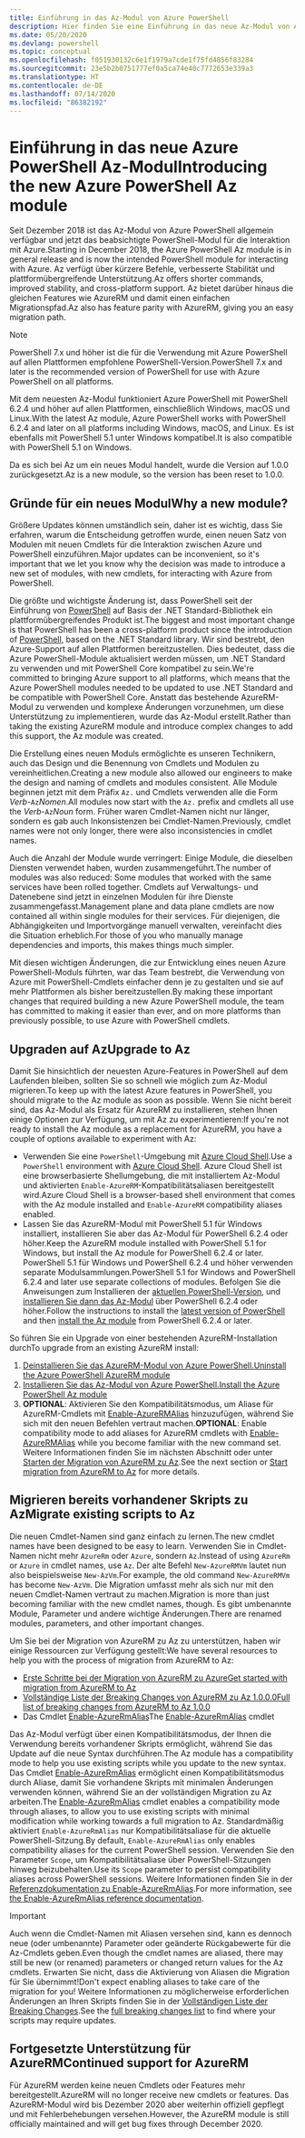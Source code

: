 ```yaml
---
title: Einführung in das Az-Modul von Azure PowerShell
description: Hier finden Sie eine Einführung in das neue Az-Modul von Azure PowerShell, das das AzureRM-Modul ersetzt.
ms.date: 05/20/2020
ms.devlang: powershell
ms.topic: conceptual
ms.openlocfilehash: f051930132c6e1f1979a7cde1f75fd4856f83284
ms.sourcegitcommit: 23e5b2b0751777ef0a5ca74e40c7772653e339a3
ms.translationtype: HT
ms.contentlocale: de-DE
ms.lasthandoff: 07/14/2020
ms.locfileid: "86382192"
---
```

# <a name="introducing-the-new-azure-powershell-az-module"></a><span data-ttu-id="e9297-103">Einführung in das neue Azure PowerShell Az-Modul</span><span class="sxs-lookup"><span data-stu-id="e9297-103">Introducing the new Azure PowerShell Az module</span></span>

<span data-ttu-id="e9297-104">Seit Dezember 2018 ist das Az-Modul von Azure PowerShell allgemein verfügbar und jetzt das beabsichtigte PowerShell-Modul für die Interaktion mit Azure.</span><span class="sxs-lookup"><span data-stu-id="e9297-104">Starting in December 2018, the Azure PowerShell Az module is in general release and is now the intended PowerShell module for interacting with Azure.</span></span> <span data-ttu-id="e9297-105">Az verfügt über kürzere Befehle, verbesserte Stabilität und plattformübergreifende Unterstützung.</span><span class="sxs-lookup"><span data-stu-id="e9297-105">Az offers shorter commands, improved stability, and cross-platform support.</span></span> <span data-ttu-id="e9297-106">Az bietet darüber hinaus die gleichen Features wie AzureRM und damit einen einfachen Migrationspfad.</span><span class="sxs-lookup"><span data-stu-id="e9297-106">Az also has feature parity with AzureRM, giving you an easy migration path.</span></span>

> [!NOTE]
> <span data-ttu-id="e9297-107">PowerShell 7.x und höher ist die für die Verwendung mit Azure PowerShell auf allen Plattformen empfohlene PowerShell-Version.</span><span class="sxs-lookup"><span data-stu-id="e9297-107">PowerShell 7.x and later is the recommended version of PowerShell for use with Azure PowerShell on all platforms.</span></span>

<span data-ttu-id="e9297-108">Mit dem neuesten Az-Modul funktioniert Azure PowerShell mit PowerShell 6.2.4 und höher auf allen Plattformen, einschließlich Windows, macOS und Linux.</span><span class="sxs-lookup"><span data-stu-id="e9297-108">With the latest Az module, Azure PowerShell works with PowerShell 6.2.4 and later on all platforms including Windows, macOS, and Linux.</span></span> <span data-ttu-id="e9297-109">Es ist ebenfalls mit PowerShell 5.1 unter Windows kompatibel.</span><span class="sxs-lookup"><span data-stu-id="e9297-109">It is also compatible with PowerShell 5.1 on Windows.</span></span>

<span data-ttu-id="e9297-110">Da es sich bei Az um ein neues Modul handelt, wurde die Version auf 1.0.0 zurückgesetzt.</span><span class="sxs-lookup"><span data-stu-id="e9297-110">Az is a new module, so the version has been reset to 1.0.0.</span></span>

## <a name="why-a-new-module"></a><span data-ttu-id="e9297-111">Gründe für ein neues Modul</span><span class="sxs-lookup"><span data-stu-id="e9297-111">Why a new module?</span></span>

<span data-ttu-id="e9297-112">Größere Updates können umständlich sein, daher ist es wichtig, dass Sie erfahren, warum die Entscheidung getroffen wurde, einen neuen Satz von Modulen mit neuen Cmdlets für die Interaktion zwischen Azure und PowerShell einzuführen.</span><span class="sxs-lookup"><span data-stu-id="e9297-112">Major updates can be inconvenient, so it's important that we let you know why the decision was made to introduce a new set of modules, with new cmdlets, for interacting with Azure from PowerShell.</span></span>

<span data-ttu-id="e9297-113">Die größte und wichtigste Änderung ist, dass PowerShell seit der Einführung von [PowerShell](/powershell/scripting/overview) auf Basis der .NET Standard-Bibliothek ein plattformübergreifendes Produkt ist.</span><span class="sxs-lookup"><span data-stu-id="e9297-113">The biggest and most important change is that PowerShell has been a cross-platform product since the introduction of [PowerShell](/powershell/scripting/overview), based on the .NET Standard library.</span></span>
<span data-ttu-id="e9297-114">Wir sind bestrebt, den Azure-Support auf allen Plattformen bereitzustellen. Dies bedeutet, dass die Azure PowerShell-Module aktualisiert werden müssen, um .NET Standard zu verwenden und mit PowerShell Core kompatibel zu sein.</span><span class="sxs-lookup"><span data-stu-id="e9297-114">We're committed to bringing Azure support to all platforms, which means that the Azure PowerShell modules needed to be updated to use .NET Standard and be compatible with PowerShell Core.</span></span> <span data-ttu-id="e9297-115">Anstatt das bestehende AzureRM-Modul zu verwenden und komplexe Änderungen vorzunehmen, um diese Unterstützung zu implementieren, wurde das Az-Modul erstellt.</span><span class="sxs-lookup"><span data-stu-id="e9297-115">Rather than taking the existing AzureRM module and introduce complex changes to add this support, the Az module was created.</span></span>

<span data-ttu-id="e9297-116">Die Erstellung eines neuen Moduls ermöglichte es unseren Technikern, auch das Design und die Benennung von Cmdlets und Modulen zu vereinheitlichen.</span><span class="sxs-lookup"><span data-stu-id="e9297-116">Creating a new module also allowed our engineers to make the design and naming of cmdlets and modules consistent.</span></span> <span data-ttu-id="e9297-117">Alle Module beginnen jetzt mit dem Präfix `Az.` und Cmdlets verwenden alle die Form _Verb_-`Az`_Nomen_.</span><span class="sxs-lookup"><span data-stu-id="e9297-117">All modules now start with the `Az.` prefix and cmdlets all use the _Verb_-`Az`_Noun_ form.</span></span> <span data-ttu-id="e9297-118">Früher waren Cmdlet-Namen nicht nur länger, sondern es gab auch Inkonsistenzen bei Cmdlet-Namen.</span><span class="sxs-lookup"><span data-stu-id="e9297-118">Previously, cmdlet names were not only longer, there were also inconsistencies in cmdlet names.</span></span>

<span data-ttu-id="e9297-119">Auch die Anzahl der Module wurde verringert: Einige Module, die dieselben Diensten verwendet haben, wurden zusammengeführt.</span><span class="sxs-lookup"><span data-stu-id="e9297-119">The number of modules was also reduced: Some modules that worked with the same services have been rolled together.</span></span> <span data-ttu-id="e9297-120">Cmdlets auf Verwaltungs- und Datenebene sind jetzt in einzelnen Modulen für ihre Dienste zusammengefasst.</span><span class="sxs-lookup"><span data-stu-id="e9297-120">Management plane and data plane cmdlets are now contained all within single modules for their services.</span></span> <span data-ttu-id="e9297-121">Für diejenigen, die Abhängigkeiten und Importvorgänge manuell verwalten, vereinfacht dies die Situation erheblich.</span><span class="sxs-lookup"><span data-stu-id="e9297-121">For those of you who manually manage dependencies and imports, this makes things much simpler.</span></span>

<span data-ttu-id="e9297-122">Mit diesen wichtigen Änderungen, die zur Entwicklung eines neuen Azure PowerShell-Moduls führten, war das Team bestrebt, die Verwendung von Azure mit PowerShell-Cmdlets einfacher denn je zu gestalten und sie auf mehr Plattformen als bisher bereitzustellen.</span><span class="sxs-lookup"><span data-stu-id="e9297-122">By making these important changes that required building a new Azure PowerShell module, the team has committed to making it easier than ever, and on more platforms than previously possible, to use Azure with PowerShell cmdlets.</span></span>

## <a name="upgrade-to-az"></a><span data-ttu-id="e9297-123">Upgraden auf Az</span><span class="sxs-lookup"><span data-stu-id="e9297-123">Upgrade to Az</span></span>

<span data-ttu-id="e9297-124">Damit Sie hinsichtlich der neuesten Azure-Features in PowerShell auf dem Laufenden bleiben, sollten Sie so schnell wie möglich zum Az-Modul migrieren.</span><span class="sxs-lookup"><span data-stu-id="e9297-124">To keep up with the latest Azure features in PowerShell, you should migrate to the Az module as soon as possible.</span></span> <span data-ttu-id="e9297-125">Wenn Sie nicht bereit sind, das Az-Modul als Ersatz für AzureRM zu installieren, stehen Ihnen einige Optionen zur Verfügung, um mit Az zu experimentieren:</span><span class="sxs-lookup"><span data-stu-id="e9297-125">If you're not ready to install the Az module as a replacement for AzureRM, you have a couple of options available to experiment with Az:</span></span>

- <span data-ttu-id="e9297-126">Verwenden Sie eine `PowerShell`-Umgebung mit [Azure Cloud Shell](https://docs.microsoft.com/azure/cloud-shell/overview).</span><span class="sxs-lookup"><span data-stu-id="e9297-126">Use a `PowerShell` environment with [Azure Cloud Shell](https://docs.microsoft.com/azure/cloud-shell/overview).</span></span> <span data-ttu-id="e9297-127">Azure Cloud Shell ist eine browserbasierte Shellumgebung, die mit installiertem Az-Modul und aktivierten `Enable-AzureRM`-Kompatibilitätsaliasen bereitgestellt wird.</span><span class="sxs-lookup"><span data-stu-id="e9297-127">Azure Cloud Shell is a browser-based shell environment that comes with the Az module installed and `Enable-AzureRM` compatibility aliases enabled.</span></span>
- <span data-ttu-id="e9297-128">Lassen Sie das AzureRM-Modul mit PowerShell 5.1 für Windows installiert, installieren Sie aber das Az-Modul für PowerShell 6.2.4 oder höher.</span><span class="sxs-lookup"><span data-stu-id="e9297-128">Keep the AzureRM module installed with PowerShell 5.1 for Windows, but install the Az module for PowerShell 6.2.4 or later.</span></span> <span data-ttu-id="e9297-129">PowerShell 5.1 für Windows und PowerShell 6.2.4 und höher verwenden separate Modulsammlungen.</span><span class="sxs-lookup"><span data-stu-id="e9297-129">PowerShell 5.1 for Windows and PowerShell 6.2.4 and later use separate collections of modules.</span></span> <span data-ttu-id="e9297-130">Befolgen Sie die Anweisungen zum Installieren der [aktuellen PowerShell-Version](/powershell/scripting/install/installing-powershell), und [installieren Sie dann das Az-Modul](install-az-ps.md) über PowerShell 6.2.4 oder höher.</span><span class="sxs-lookup"><span data-stu-id="e9297-130">Follow the instructions to install the [latest version of PowerShell](/powershell/scripting/install/installing-powershell) and then [install the Az module](install-az-ps.md) from PowerShell 6.2.4 or later.</span></span>

<span data-ttu-id="e9297-131">So führen Sie ein Upgrade von einer bestehenden AzureRM-Installation durch</span><span class="sxs-lookup"><span data-stu-id="e9297-131">To upgrade from an existing AzureRM install:</span></span>

1. [<span data-ttu-id="e9297-132">Deinstallieren Sie das AzureRM-Modul von Azure PowerShell.</span><span class="sxs-lookup"><span data-stu-id="e9297-132">Uninstall the Azure PowerShell AzureRM module</span></span>](/powershell/azure/uninstall-az-ps#uninstall-the-azurerm-module)
2. [<span data-ttu-id="e9297-133">Installieren Sie das Az-Modul von Azure PowerShell.</span><span class="sxs-lookup"><span data-stu-id="e9297-133">Install the Azure PowerShell Az module</span></span>](install-az-ps.md)
3. <span data-ttu-id="e9297-134">**OPTIONAL**: Aktivieren Sie den Kompatibilitätsmodus, um Aliase für AzureRM-Cmdlets mit [Enable-AzureRMAlias](/powershell/module/az.accounts/enable-azurermalias) hinzuzufügen, während Sie sich mit den neuen Befehlen vertraut machen.</span><span class="sxs-lookup"><span data-stu-id="e9297-134">**OPTIONAL**: Enable compatibility mode to add aliases for AzureRM cmdlets with [Enable-AzureRMAlias](/powershell/module/az.accounts/enable-azurermalias) while you become familiar with the new command set.</span></span> <span data-ttu-id="e9297-135">Weitere Informationen finden Sie im nächsten Abschnitt oder unter [Starten der Migration von AzureRM zu Az](migrate-from-azurerm-to-az.md).</span><span class="sxs-lookup"><span data-stu-id="e9297-135">See the next section or [Start migration from AzureRM to Az](migrate-from-azurerm-to-az.md) for more details.</span></span>

## <a name="migrate-existing-scripts-to-az"></a><span data-ttu-id="e9297-136">Migrieren bereits vorhandener Skripts zu Az</span><span class="sxs-lookup"><span data-stu-id="e9297-136">Migrate existing scripts to Az</span></span>

<span data-ttu-id="e9297-137">Die neuen Cmdlet-Namen sind ganz einfach zu lernen.</span><span class="sxs-lookup"><span data-stu-id="e9297-137">The new cmdlet names have been designed to be easy to learn.</span></span> <span data-ttu-id="e9297-138">Verwenden Sie in Cmdlet-Namen nicht mehr `AzureRm` oder `Azure`, sondern `Az`.</span><span class="sxs-lookup"><span data-stu-id="e9297-138">Instead of using `AzureRm` or `Azure` in cmdlet names, use `Az`.</span></span> <span data-ttu-id="e9297-139">Der alte Befehl `New-AzureRMVm` lautet nun also beispielsweise `New-AzVm`.</span><span class="sxs-lookup"><span data-stu-id="e9297-139">For example, the old command `New-AzureRMVm` has become `New-AzVm`.</span></span>
<span data-ttu-id="e9297-140">Die Migration umfasst mehr als sich nur mit den neuen Cmdlet-Namen vertraut zu machen.</span><span class="sxs-lookup"><span data-stu-id="e9297-140">Migration is more than just becoming familiar with the new cmdlet names, though.</span></span> <span data-ttu-id="e9297-141">Es gibt umbenannte Module, Parameter und andere wichtige Änderungen.</span><span class="sxs-lookup"><span data-stu-id="e9297-141">There are renamed modules, parameters, and other important changes.</span></span>

<span data-ttu-id="e9297-142">Um Sie bei der Migration von AzureRM zu Az zu unterstützen, haben wir einige Ressourcen zur Verfügung gestellt:</span><span class="sxs-lookup"><span data-stu-id="e9297-142">We have several resources to help you with the process of migration from AzureRM to Az:</span></span>

- [<span data-ttu-id="e9297-143">Erste Schritte bei der Migration von AzureRM zu Azure</span><span class="sxs-lookup"><span data-stu-id="e9297-143">Get started with migration from AzureRM to Az</span></span>](migrate-from-azurerm-to-az.md)
- [<span data-ttu-id="e9297-144">Vollständige Liste der Breaking Changes von AzureRM zu Az 1.0.0.0</span><span class="sxs-lookup"><span data-stu-id="e9297-144">Full list of breaking changes from AzureRM to Az 1.0.0</span></span>](migrate-az-1.0.0.md)
- <span data-ttu-id="e9297-145">Das Cmdlet [Enable-AzureRmAlias](/powershell/module/az.accounts/enable-azurermalias)</span><span class="sxs-lookup"><span data-stu-id="e9297-145">The [Enable-AzureRmAlias](/powershell/module/az.accounts/enable-azurermalias) cmdlet</span></span>

<span data-ttu-id="e9297-146">Das Az-Modul verfügt über einen Kompatibilitätsmodus, der Ihnen die Verwendung bereits vorhandener Skripts ermöglicht, während Sie das Update auf die neue Syntax durchführen.</span><span class="sxs-lookup"><span data-stu-id="e9297-146">The Az module has a compatibility mode to help you use existing scripts while you update to the new syntax.</span></span> <span data-ttu-id="e9297-147">Das Cmdlet [Enable-AzureRmAlias](/powershell/module/az.accounts/enable-azurermalias) ermöglicht einen Kompatibilitätsmodus durch Aliase, damit Sie vorhandene Skripts mit minimalen Änderungen verwenden können, während Sie an der vollständigen Migration zu Az arbeiten.</span><span class="sxs-lookup"><span data-stu-id="e9297-147">The [Enable-AzureRmAlias](/powershell/module/az.accounts/enable-azurermalias) cmdlet enables a compatibility mode through aliases, to allow you to use existing scripts with minimal modification while working towards a full migration to Az.</span></span> <span data-ttu-id="e9297-148">Standardmäßig aktiviert `Enable-AzureRmAlias` nur Kompatibilitätsaliase für die aktuelle PowerShell-Sitzung.</span><span class="sxs-lookup"><span data-stu-id="e9297-148">By default, `Enable-AzureRmAlias` only enables compatibility aliases for the current PowerShell session.</span></span> <span data-ttu-id="e9297-149">Verwenden Sie den Parameter `Scope`, um Kompatibilitätsaliase über PowerShell-Sitzungen hinweg beizubehalten.</span><span class="sxs-lookup"><span data-stu-id="e9297-149">Use its `Scope` parameter to persist compatibility aliases across PowerShell sessions.</span></span> <span data-ttu-id="e9297-150">Weitere Informationen finden Sie in der [Referenzdokumentation zu Enable-AzureRmAlias](/powershell/module/az.accounts/enable-azurermalias).</span><span class="sxs-lookup"><span data-stu-id="e9297-150">For more information, see [the Enable-AzureRmAlias reference documentation](/powershell/module/az.accounts/enable-azurermalias).</span></span>

> [!IMPORTANT]
> <span data-ttu-id="e9297-151">Auch wenn die Cmdlet-Namen mit Aliasen versehen sind, kann es dennoch neue (oder umbenannte) Parameter oder geänderte Rückgabewerte für die Az-Cmdlets geben.</span><span class="sxs-lookup"><span data-stu-id="e9297-151">Even though the cmdlet names are aliased, there may still be new (or renamed) parameters or changed return values for the Az cmdlets.</span></span> <span data-ttu-id="e9297-152">Erwarten Sie nicht, dass die Aktivierung von Aliasen die Migration für Sie übernimmt!</span><span class="sxs-lookup"><span data-stu-id="e9297-152">Don't expect enabling aliases to take care of the migration for you!</span></span> <span data-ttu-id="e9297-153">Weitere Informationen zu möglicherweise erforderlichen Änderungen an Ihren Skripts finden Sie in der [Vollständigen Liste der Breaking Changes](migrate-az-1.0.0.md).</span><span class="sxs-lookup"><span data-stu-id="e9297-153">See the [full breaking changes list](migrate-az-1.0.0.md) to find where your scripts may require updates.</span></span>

## <a name="continued-support-for-azurerm"></a><span data-ttu-id="e9297-154">Fortgesetzte Unterstützung für AzureRM</span><span class="sxs-lookup"><span data-stu-id="e9297-154">Continued support for AzureRM</span></span>

<span data-ttu-id="e9297-155">Für AzureRM werden keine neuen Cmdlets oder Features mehr bereitgestellt.</span><span class="sxs-lookup"><span data-stu-id="e9297-155">AzureRM will no longer receive new cmdlets or features.</span></span> <span data-ttu-id="e9297-156">Das AzureRM-Modul wird bis Dezember 2020 aber weiterhin offiziell gepflegt und mit Fehlerbehebungen versehen.</span><span class="sxs-lookup"><span data-stu-id="e9297-156">However, the AzureRM module is still officially maintained and will get bug fixes through December 2020.</span></span>
